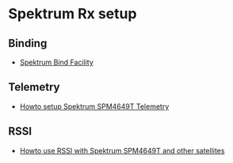 # Spektrum Rx setup
## Binding
 - [Spektrum Bind Facility](https://github.com/betaflight/betaflight/wiki/Spektrum-Satellite-Bind-for-3.2)

## Telemetry
 - [Howto setup Spektrum SPM4649T Telemetry](https://github.com/betaflight/betaflight/wiki/Spektrum-SPM4649T-SRXL-Telemetry-setup.)

## RSSI
 - [Howto use RSSI with Spektrum SPM4649T and other satellites](https://github.com/betaflight/betaflight/wiki/Howto-use-RSSI-with-Spektrum-SPM4649T-and-other-satellites)